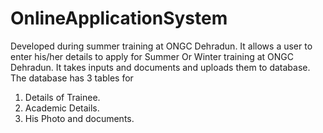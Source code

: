 # OnlineApplicationSystem
Developed during summer training at ONGC Dehradun.
It allows a user to enter his/her details to apply for Summer Or Winter training at ONGC Dehradun.
It takes inputs and documents and uploads them to database.
The database has 3 tables for 
  1. Details of Trainee.
  2. Academic Details.
  3. His Photo and documents.
